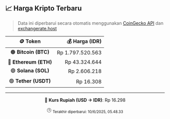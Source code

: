 

<!-- HARGA_KRIPTO -->
## 📈 Harga Kripto Terbaru

> Data ini diperbarui secara otomatis menggunakan [CoinGecko API](https://www.coingecko.com/) dan [exchangerate.host](https://exchangerate.host/)

<div align="center">

| 🪙 Token | 💰 Harga (IDR) |
|:------:|---------------:|
| 🟠 **Bitcoin (BTC)**   | Rp 1.797.520.563 |
| 🔵 **Ethereum (ETH)**  | Rp 43.324.644 |
| 🟣 **Solana (SOL)**    | Rp 2.606.218 |
| 🟢 **Tether (USDT)**   | Rp 16.308 |

---

💱 **Kurs Rupiah (USD → IDR)**: Rp 16.298

🕒 <sub>Terakhir diperbarui: 10/6/2025, 05.48.33</sub>

</div>
<!-- /HARGA_KRIPTO -->